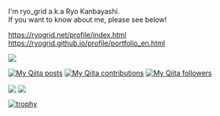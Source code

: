I'm ryo_grid a.k.a Ryo Kanbayashi.    
If you want to know about me, please see below!    
   
https://ryogrid.net/profile/index.html    
https://ryogrid.github.io/profile/portfolio_en.html  

<a href="https://github.com/sponsors/ryogrid?o=esb"> 
<img src="https://i.gyazo.com/d3b8862854a3f9587b11be419c3ab4c2.png" />   
</a>
   
[![My Qiita posts](https://qiita-badge.apiapi.app/s/ryo_grid/posts.svg)](http://qiita.com/ryo_grid)
[![My Qiita contributions](https://qiita-badge.apiapi.app/s/ryo_grid/contributions.svg)](http://qiita.com/ryo_grid)
[![My Qiita followers](https://qiita-badge.apiapi.app/s/ryo_grid/followers.svg)](http://qiita.com/ryo_grid)
                

<span>
  <img align="center" src="https://github-readme-stats.vercel.app/api?username=ryogrid&count_private=true&show_icons=true&&theme=onedark" />
</span>
<span>
  <img align="center" src="https://github-readme-stats.vercel.app/api/top-langs/?username=ryogrid&hide=jupyter%20notebook,html,javascript,java,c,c%2B%2B,renderscript,typescript,tex,vba,ruby&theme=onedark&layout=compact" />
</span>

[![trophy](https://github-profile-trophy.vercel.app/?username=ryogrid&theme=onedark&rank=SECRET,SSS,SS,S,AAA,AA,A)](https://github.com/ryo-ma/github-profile-trophy)
